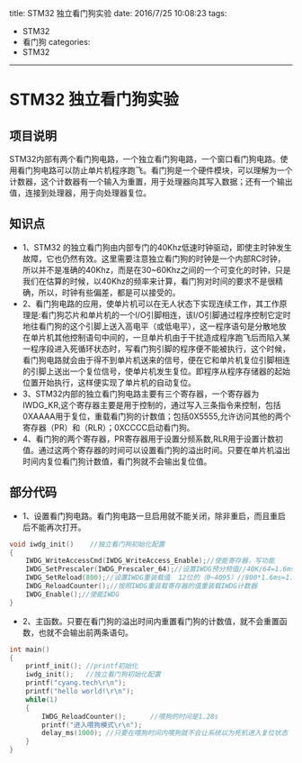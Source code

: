 title: STM32 独立看门狗实验
date: 2016/7/25 10:08:23
tags:
- STM32
- 看门狗
categories:
- STM32
---

# STM32 独立看门狗实验

## 项目说明
STM32内部有两个看门狗电路，一个独立看门狗电路，一个窗口看门狗电路。使用看门狗电路可以防止单片机程序跑飞。看门狗是一个硬件模块，可以理解为一个计数器，这个计数器有一个输入为重置，用于处理器向其写入数据；还有一个输出值，连接到处理器，用于向处理器复位。

<!-- more -->

## 知识点
- 1、STM32 的独立看门狗由内部专门的40Khz低速时钟驱动，即使主时钟发生故障，它也仍然有效。这里需要注意独立看门狗的时钟是一个内部RC时钟，所以并不是准确的40Khz，而是在30~60Khz之间的一个可变化的时钟，只是我们在估算的时候，以40Khz的频率来计算，看门狗对时间的要求不是很精确，所以，时钟有些偏差，都是可以接受的。
- 2、看门狗电路的应用，使单片机可以在无人状态下实现连续工作，其工作原理是:看门狗芯片和单片机的一个I/O引脚相连，该I/O引脚通过程序控制它定时地往看门狗的这个引脚上送入高电平（或低电平），这一程序语句是分散地放在单片机其他控制语句中间的，一旦单片机由于干扰造成程序跑飞后而陷入某一程序段进入死循环状态时，写看门狗引脚的程序便不能被执行，这个时候，看门狗电路就会由于得不到单片机送来的信号，便在它和单片机复位引脚相连的引脚上送出一个复位信号，使单片机发生复位。即程序从程序存储器的起始位置开始执行，这样便实现了单片机的自动复位。
- 3、STM32内部的独立看门狗电路主要有三个寄存器，一个寄存器为IWDG_KR,这个寄存器主要是用于控制的，通过写入三条指令来控制，包括0XAAAA用于复位，重载看门狗的计数值；包括0X5555,允许访问其他的两个寄存器（PR）和（RLR）；0XCCCC启动看门狗。
- 4、看门狗的两个寄存器，PR寄存器用于设置分频系数,RLR用于设置计数初值。通过这两个寄存器的时间可以设置看门狗的溢出时间。只要在单片机溢出时间内复位看门狗计数值，看门狗就不会输出复位值。

## 部分代码
- 1、设置看门狗电路。看门狗电路一旦启用就不能关闭，除非重启，而且重启后不能再次打开。

```c
void iwdg_init()	//独立看门狗初始化配置
{
	IWDG_WriteAccessCmd(IWDG_WriteAccess_Enable);//使能寄存器，写功能
	IWDG_SetPrescaler(IWDG_Prescaler_64);//设置IWDG预分频值//40K/64=1.6ms
	IWDG_SetReload(800);//设置IWDG重装载值  12位的（0~4095）//800*1.6ms=1.28s
	IWDG_ReloadCounter();//按照IWDG重装载寄存器的值重装载IWDG计数器
	IWDG_Enable();//使能IWDG
}

```
- 2、主函数。只要在看门狗的溢出时间内重置看门狗的计数值，就不会重置函数，也就不会输出前两条语句。

```c
int main()
{
	printf_init(); //printf初始化
	iwdg_init();   //独立看门狗初始化配置
	printf("cyang.tech\r\n");
	printf("hello world!\r\n");
	while(1)
	{
		IWDG_ReloadCounter();	   //喂狗的时间是1.28s
		printf("进入喂狗模式\r\n");
		delay_ms(1000);	//只要在喂狗时间内喂狗就不会让系统以为死机进入复位状态
	}
}
```
